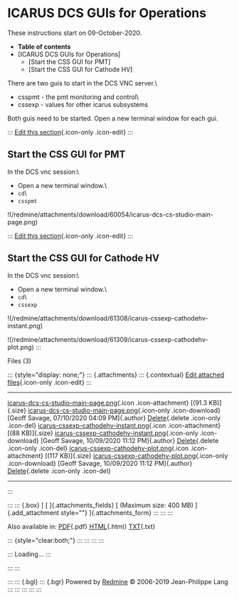 

# ICARUS DCS GUIs for Operations

These instructions start on 09-October-2020.

-   **Table of contents**
-   [ICARUS DCS GUIs for Operations]
    -   [Start the CSS GUI for PMT]
    -   [Start the CSS GUI for Cathode
        HV]

There are two guis to start in the DCS VNC server.\
+ csspmt - the pmt monitoring and control\
+ cssexp - values for other icarus subsystems

Both guis need to be started. Open a new terminal window for each gui.

::: 
[Edit this
section](ICARUS_DCS_GUIs_for_Operations_/edit?section=2){.icon-only
.icon-edit}
:::



## Start the CSS GUI for PMT

In the DCS vnc session:\
+ Open a new terminal window.\
+ `cd`\
+ `csspmt`

!(/redmine/attachments/download/60054/icarus-dcs-cs-studio-main-page.png)

::: 
[Edit this
section](ICARUS_DCS_GUIs_for_Operations_/edit?section=3){.icon-only
.icon-edit}
:::



## Start the CSS GUI for Cathode HV

In the DCS vnc session:\
+ Open a new terminal window.\
+ `cd`\
+ `cssexp`

!(/redmine/attachments/download/61308/icarus-cssexp-cathodehv-instant.png)

!(/redmine/attachments/download/61309/icarus-cssexp-cathodehv-plot.png)
:::

Files (3)

::: {style="display: none;"}
::: {.attachments}
::: {.contextual}
[Edit attached
files](/redmine/attachments/wiki_pages/28357/edit "Edit attached files"){.icon-only
.icon-edit}
:::

  ----------------------------------------------------------------------------------------------------------------------------------------------------------------------------------------------------------------------------------------------------------------------------------------------------- -- ---------------------------------------------- -----------------------------------------------------------------------------
  [icarus-dcs-cs-studio-main-page.png](/redmine/attachments/60054/icarus-dcs-cs-studio-main-page.png){.icon .icon-attachment} [(91.3 KB)]{.size} [icarus-dcs-cs-studio-main-page.png](/redmine/attachments/download/60054/icarus-dcs-cs-studio-main-page.png "Download"){.icon-only .icon-download}        [Geoff Savage, 07/10/2020 04:09 PM]{.author}   [Delete](/redmine/attachments/60054 "Delete"){.delete .icon-only .icon-del}
  [icarus-cssexp-cathodehv-instant.png](/redmine/attachments/61308/icarus-cssexp-cathodehv-instant.png){.icon .icon-attachment} [(88 KB)]{.size} [icarus-cssexp-cathodehv-instant.png](/redmine/attachments/download/61308/icarus-cssexp-cathodehv-instant.png "Download"){.icon-only .icon-download}      [Geoff Savage, 10/09/2020 11:12 PM]{.author}   [Delete](/redmine/attachments/61308 "Delete"){.delete .icon-only .icon-del}
  [icarus-cssexp-cathodehv-plot.png](/redmine/attachments/61309/icarus-cssexp-cathodehv-plot.png){.icon .icon-attachment} [(117 KB)]{.size} [icarus-cssexp-cathodehv-plot.png](/redmine/attachments/download/61309/icarus-cssexp-cathodehv-plot.png "Download"){.icon-only .icon-download}                 [Geoff Savage, 10/09/2020 11:12 PM]{.author}   [Delete](/redmine/attachments/61309 "Delete"){.delete .icon-only .icon-del}
  ----------------------------------------------------------------------------------------------------------------------------------------------------------------------------------------------------------------------------------------------------------------------------------------------------- -- ---------------------------------------------- -----------------------------------------------------------------------------
:::

::: 
::: {.box}
[ [ ]{.attachments_fields} [ (Maximum size: 400 MB) ]{.add_attachment
style=""} ]{.attachments_form}
:::
:::
:::

Also available in:
[PDF](ICARUS_DCS_GUIs_for_Operations_.pdf){.pdf}
[HTML](ICARUS_DCS_GUIs_for_Operations_.html){.html}
[TXT](ICARUS_DCS_GUIs_for_Operations_.txt){.txt}

::: {style="clear:both;"}
:::
:::
:::
:::

::: 
Loading\...
:::

::: 
:::

::: 
::: {.bgl}
::: {.bgr}
Powered by [Redmine](https://www.redmine.org/) © 2006-2019 Jean-Philippe
Lang
:::
:::
:::
:::
:::
